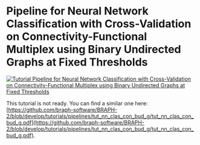 # Pipeline for Neural Network Classification with Cross-Validation on Connectivity-Functional Multiplex using Binary Undirected Graphs at Fixed Thresholds

[![Tutorial Pipeline for Neural Network Classification with Cross-Validation on Connectivity-Functional Multiplex using Binary Undirected Graphs at Fixed Thresholds](https://img.shields.io/badge/PDF-Download-red?style=flat-square&logo=adobe-acrobat-reader)](tut_nn_clas_reg_fun_mp_but_xval.pdf)

This tutorial is not ready. You can find a similar one here: [https://github.com/braph-software/BRAPH-2/blob/develop/tutorials/pipelines/tut_nn_clas_con_bud_g/tut_nn_clas_con_bud_g.pdf](https://github.com/braph-software/BRAPH-2/blob/develop/tutorials/pipelines/tut_nn_clas_con_bud_g/tut_nn_clas_con_bud_g.pdf).
